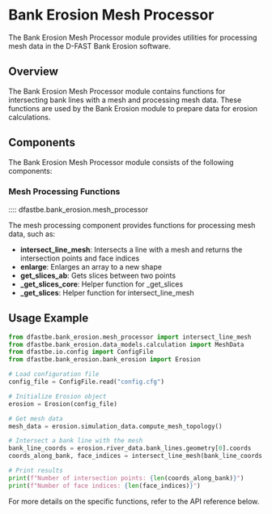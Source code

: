 # Bank Erosion Mesh Processor

The Bank Erosion Mesh Processor module provides utilities for processing mesh data in the D-FAST Bank Erosion software.

## Overview

The Bank Erosion Mesh Processor module contains functions for intersecting bank lines with a mesh and processing mesh data. These functions are used by the Bank Erosion module to prepare data for erosion calculations.

## Components

The Bank Erosion Mesh Processor module consists of the following components:

### Mesh Processing Functions

:::: dfastbe.bank_erosion.mesh_processor

The mesh processing component provides functions for processing mesh data, such as:

- **intersect_line_mesh**: Intersects a line with a mesh and returns the intersection points and face indices
- **enlarge**: Enlarges an array to a new shape
- **get_slices_ab**: Gets slices between two points
- **_get_slices_core**: Helper function for _get_slices
- **_get_slices**: Helper function for intersect_line_mesh

## Usage Example

```python
from dfastbe.bank_erosion.mesh_processor import intersect_line_mesh
from dfastbe.bank_erosion.data_models.calculation import MeshData
from dfastbe.io.config import ConfigFile
from dfastbe.bank_erosion.bank_erosion import Erosion

# Load configuration file
config_file = ConfigFile.read("config.cfg")

# Initialize Erosion object
erosion = Erosion(config_file)

# Get mesh data
mesh_data = erosion.simulation_data.compute_mesh_topology()

# Intersect a bank line with the mesh
bank_line_coords = erosion.river_data.bank_lines.geometry[0].coords
coords_along_bank, face_indices = intersect_line_mesh(bank_line_coords, mesh_data)

# Print results
print(f"Number of intersection points: {len(coords_along_bank)}")
print(f"Number of face indices: {len(face_indices)}")
```

For more details on the specific functions, refer to the API reference below.